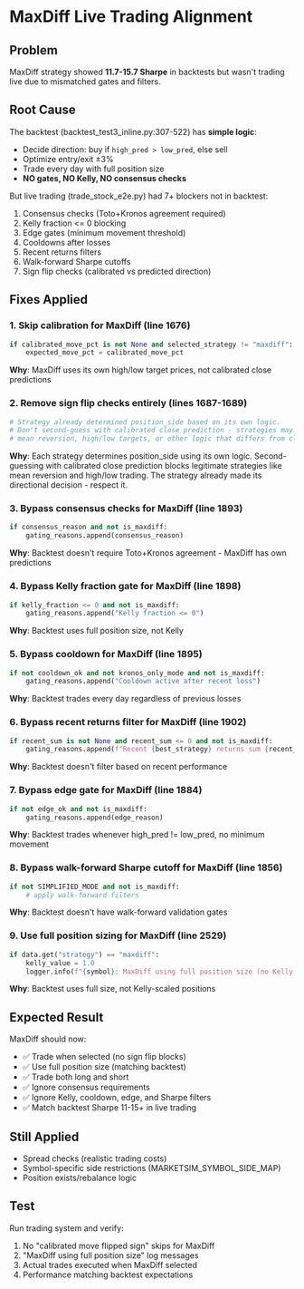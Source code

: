 # MaxDiff Live Trading Alignment

## Problem
MaxDiff strategy showed **11.7-15.7 Sharpe** in backtests but wasn't trading live due to mismatched gates and filters.

## Root Cause
The backtest (backtest_test3_inline.py:307-522) has **simple logic**:
- Decide direction: buy if `high_pred > low_pred`, else sell
- Optimize entry/exit ±3%
- Trade every day with full position size
- **NO gates, NO Kelly, NO consensus checks**

But live trading (trade_stock_e2e.py) had 7+ blockers not in backtest:
1. Consensus checks (Toto+Kronos agreement required)
2. Kelly fraction <= 0 blocking
3. Edge gates (minimum movement threshold)
4. Cooldowns after losses
5. Recent returns filters
6. Walk-forward Sharpe cutoffs
7. Sign flip checks (calibrated vs predicted direction)

## Fixes Applied

### 1. Skip calibration for MaxDiff (line 1676)
```python
if calibrated_move_pct is not None and selected_strategy != "maxdiff":
    expected_move_pct = calibrated_move_pct
```
**Why**: MaxDiff uses its own high/low target prices, not calibrated close predictions

### 2. Remove sign flip checks entirely (lines 1687-1689)
```python
# Strategy already determined position_side based on its own logic.
# Don't second-guess with calibrated close prediction - strategies may use
# mean reversion, high/low targets, or other logic that differs from close prediction.
```
**Why**: Each strategy determines position_side using its own logic. Second-guessing with calibrated close prediction blocks legitimate strategies like mean reversion and high/low trading. The strategy already made its directional decision - respect it.

### 3. Bypass consensus checks for MaxDiff (line 1893)
```python
if consensus_reason and not is_maxdiff:
    gating_reasons.append(consensus_reason)
```
**Why**: Backtest doesn't require Toto+Kronos agreement - MaxDiff has own predictions

### 4. Bypass Kelly fraction gate for MaxDiff (line 1898)
```python
if kelly_fraction <= 0 and not is_maxdiff:
    gating_reasons.append("Kelly fraction <= 0")
```
**Why**: Backtest uses full position size, not Kelly

### 5. Bypass cooldown for MaxDiff (line 1895)
```python
if not cooldown_ok and not kronos_only_mode and not is_maxdiff:
    gating_reasons.append("Cooldown active after recent loss")
```
**Why**: Backtest trades every day regardless of previous losses

### 6. Bypass recent returns filter for MaxDiff (line 1902)
```python
if recent_sum is not None and recent_sum <= 0 and not is_maxdiff:
    gating_reasons.append(f"Recent {best_strategy} returns sum {recent_sum:.4f} <= 0")
```
**Why**: Backtest doesn't filter based on recent performance

### 7. Bypass edge gate for MaxDiff (line 1884)
```python
if not edge_ok and not is_maxdiff:
    gating_reasons.append(edge_reason)
```
**Why**: Backtest trades whenever high_pred != low_pred, no minimum movement

### 8. Bypass walk-forward Sharpe cutoff for MaxDiff (line 1856)
```python
if not SIMPLIFIED_MODE and not is_maxdiff:
    # apply walk-forward filters
```
**Why**: Backtest doesn't have walk-forward validation gates

### 9. Use full position sizing for MaxDiff (line 2529)
```python
if data.get("strategy") == "maxdiff":
    kelly_value = 1.0
    logger.info(f"{symbol}: MaxDiff using full position size (no Kelly scaling)")
```
**Why**: Backtest uses full size, not Kelly-scaled positions

## Expected Result
MaxDiff should now:
- ✅ Trade when selected (no sign flip blocks)
- ✅ Use full position size (matching backtest)
- ✅ Trade both long and short
- ✅ Ignore consensus requirements
- ✅ Ignore Kelly, cooldown, edge, and Sharpe filters
- ✅ Match backtest Sharpe 11-15+ in live trading

## Still Applied
- Spread checks (realistic trading costs)
- Symbol-specific side restrictions (MARKETSIM_SYMBOL_SIDE_MAP)
- Position exists/rebalance logic

## Test
Run trading system and verify:
1. No "calibrated move flipped sign" skips for MaxDiff
2. "MaxDiff using full position size" log messages
3. Actual trades executed when MaxDiff selected
4. Performance matching backtest expectations
